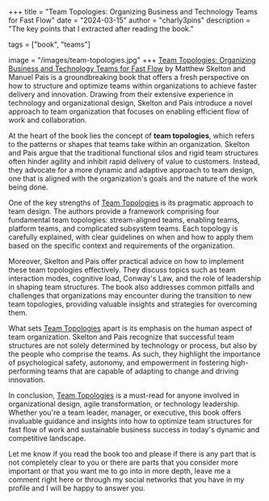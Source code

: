 +++
title = "Team Topologies: Organizing Business and Technology Teams for Fast Flow"
date = "2024-03-15"
author = "charly3pins"
description = "The key points that I extracted after reading the book."

tags = ["book", "teams"]

image = "/images/team-topologies.jpg"
+++
[Team Topologies: Organizing Business and Technology Teams for Fast Flow](https://amzn.to/43mRIYu) by Matthew Skelton and Manuel Pais is a groundbreaking book that offers a fresh perspective on how to structure and optimize teams within organizations to achieve faster delivery and innovation. Drawing from their extensive experience in technology and organizational design, Skelton and Pais introduce a novel approach to team organization that focuses on enabling efficient flow of work and collaboration.

At the heart of the book lies the concept of **team topologies**, which refers to the patterns or shapes that teams take within an organization. Skelton and Pais argue that the traditional functional silos and rigid team structures often hinder agility and inhibit rapid delivery of value to customers. Instead, they advocate for a more dynamic and adaptive approach to team design, one that is aligned with the organization's goals and the nature of the work being done.

One of the key strengths of [Team Topologies](https://amzn.to/43mRIYu) is its pragmatic approach to team design. The authors provide a framework comprising four fundamental team topologies: stream-aligned teams, enabling teams, platform teams, and complicated subsystem teams. Each topology is carefully explained, with clear guidelines on when and how to apply them based on the specific context and requirements of the organization.

Moreover, Skelton and Pais offer practical advice on how to implement these team topologies effectively. They discuss topics such as team interaction modes, cognitive load, Conway's Law, and the role of leadership in shaping team structures. The book also addresses common pitfalls and challenges that organizations may encounter during the transition to new team topologies, providing valuable insights and strategies for overcoming them.

What sets [Team Topologies](https://amzn.to/43mRIYu) apart is its emphasis on the human aspect of team organization. Skelton and Pais recognize that successful team structures are not solely determined by technology or process, but also by the people who comprise the teams. As such, they highlight the importance of psychological safety, autonomy, and empowerment in fostering high-performing teams that are capable of adapting to change and driving innovation.

In conclusion, [Team Topologies](https://amzn.to/43mRIYu) is a must-read for anyone involved in organizational design, agile transformation, or technology leadership. Whether you're a team leader, manager, or executive, this book offers invaluable guidance and insights into how to optimize team structures for fast flow of work and sustainable business success in today's dynamic and competitive landscape.

Let me know if you read the book too and please if there is any part that is not completely clear to you or there are parts that you consider more important or that you want me to go into in more depth, leave me a comment right here or through my social networks that you have in my profile and I will be happy to answer you.
